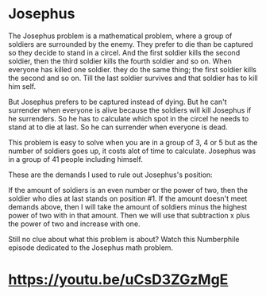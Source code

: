 # Josephus
The Josephus problem is a mathematical problem, where a group of soldiers are surrounded by the enemy. They prefer to die than be captured so they decide to stand in a circel. And the first soldier kills the second soldier, then the third soldier kills the fourth soldier and so on. When everyone has killed one soldier. they do the same thing; the first soldier kills the second and so on. Till the last soldier survives and that soldier has to kill him self.

But Josephus prefers to be captured instead of dying. But he can't surrender when everyone is alive because the soldiers will kill Josephus if he surrenders. So he has to calculate which spot in the circel he needs to stand at to die at last. So he can surrender when everyone is dead.

This problem is easy to solve when you are in a group of 3, 4 or 5 but as the number of soldiers goes up, it costs alot of time to calculate. Josephus was in a group of 41 people including himself.

These are the demands I used to rule out Josephus's position:

If the amount of soldiers is an even number or the power of two, then the soldier who dies at last stands on position #1.
If the amount doesn't meet demands above, then I will take the amount of soldiers minus the highest power of two with in that amount. Then we will use that subtraction x plus the power of two and increase with one.

Still no clue about what this problem is about? Watch this Numberphile episode dedicated to the Josephus math problem.

# https://youtu.be/uCsD3ZGzMgE
